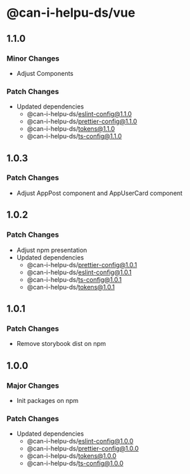 # @can-i-helpu-ds/vue

## 1.1.0

### Minor Changes

- Adjust Components

### Patch Changes

- Updated dependencies
  - @can-i-helpu-ds/eslint-config@1.1.0
  - @can-i-helpu-ds/prettier-config@1.1.0
  - @can-i-helpu-ds/tokens@1.1.0
  - @can-i-helpu-ds/ts-config@1.1.0

## 1.0.3

### Patch Changes

- Adjust AppPost component and AppUserCard component

## 1.0.2

### Patch Changes

- Adjust npm presentation
- Updated dependencies
  - @can-i-helpu-ds/prettier-config@1.0.1
  - @can-i-helpu-ds/eslint-config@1.0.1
  - @can-i-helpu-ds/ts-config@1.0.1
  - @can-i-helpu-ds/tokens@1.0.1

## 1.0.1

### Patch Changes

- Remove storybook dist on npm

## 1.0.0

### Major Changes

- Init packages on npm

### Patch Changes

- Updated dependencies
  - @can-i-helpu-ds/eslint-config@1.0.0
  - @can-i-helpu-ds/prettier-config@1.0.0
  - @can-i-helpu-ds/tokens@1.0.0
  - @can-i-helpu-ds/ts-config@1.0.0
